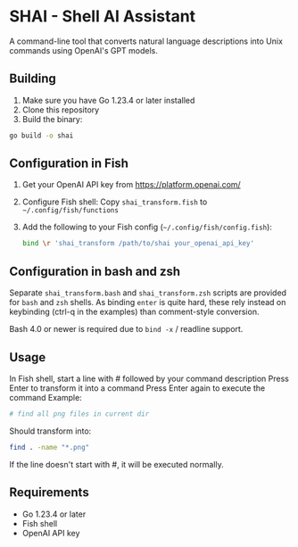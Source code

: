 # SHAI - Shell AI Assistant

A command-line tool that converts natural language descriptions into Unix commands using OpenAI's GPT models.

## Building

1. Make sure you have Go 1.23.4 or later installed
2. Clone this repository
3. Build the binary:

```sh
go build -o shai
```

## Configuration in Fish

1. Get your OpenAI API key from https://platform.openai.com/

2. Configure Fish shell:
   Copy `shai_transform.fish` to `~/.config/fish/functions`

3. Add the following to your Fish config (`~/.config/fish/config.fish`):

   ```sh
   bind \r 'shai_transform /path/to/shai your_openai_api_key'
   ```

## Configuration in bash and zsh

Separate `shai_transform.bash` and `shai_transform.zsh` scripts are provided
for `bash` and `zsh` shells. As binding `enter` is quite hard, these rely
instead on keybinding (ctrl-q in the examples) than comment-style conversion.

Bash 4.0 or newer is required due to `bind -x` / readline support.

## Usage

In Fish shell, start a line with # followed by your command description
Press Enter to transform it into a command
Press Enter again to execute the command
Example:

```sh
# find all png files in current dir
```

Should transform into:

```sh
find . -name "*.png"
```

If the line doesn't start with #, it will be executed normally.

## Requirements

* Go 1.23.4 or later
* Fish shell
* OpenAI API key